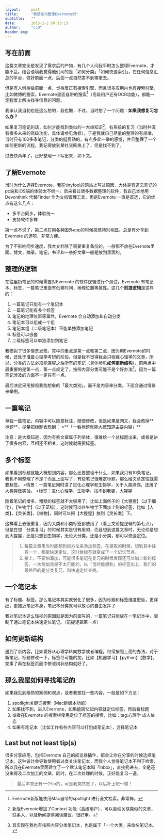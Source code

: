 ```yaml
---
layout:     post
title:      "我是如何整理Evernote的"
subtitle:   ""
date:       2015-2-2 00:13:13
author:     "ccQ"
header-img: 
---
```


<h2 class="section-heading">写在前面</h2>

这篇文章完全是发现了需求后的产物，有几个人问我平时怎么整理Evernote，才能不乱。结合语境我觉得他们问的是「如何分类」「如何快速索引」，在任何信息汇总的平台，做好前面一点，后面一点自然差不到哪里去。

但是有人懒得做前面一点，觉得反正有搜索引擎，而且很多应用内也有搜索引擎，比如微博的搜索，Evernote里面自带的搜索[^1]（高级用户还有OCR功能），都能一定程度上解决找寻信息的问题。

[^1]: Evernote新版能使用Mac自带的spotlight 进行全文检索，非常棒。

我承认我当初也是这么想的，我也懒，不过，当时想了一个问题：**如果我想复习怎么办？**

如果复习笔记的话，如何才能找到类似的一大串知识[^2]，有系统的复习（当时并没有很多未来的高级功能，具体请参见角标），于是我就自己尽量的整理的有规律，当时只有100多条笔记，分类的挺费劲的，有点多此一举的感觉，并且整理了一个如何更新的流程，我记得放到某社交网络上了，但是找不到了。

[^2]: 新版Evernote增加了Context 功能（高级用户），可以自动关联类似的文章，联系人，以及新闻提供阅读建议，很好用。

过去快两年了，正好整理一下写出来，如下文。

<h2 class="section-heading">了解Evernote</h2>
当时为什么选择Evernote，我在tinyfool的网站上写过原因，大体是有道云笔记的pc端和iOS端的体验太不统一。后来看过很多数据整理的软件，我自己本地用Devonthink 代替Finder 作为文档管理工具，但是Evernote 一直是首选，它的优点有这么几点：

- 多平台同步，体验统一
- 支持软件多样

第一点不说了，第二点在用各种国外app的时候感觉特别明显，总是有分享到Evernote 的选项，非常方便。

为了不影响同步速度，我大文档除了需要重复备份的，一般都不放在Evernote里面。博文，摘录，笔记，书评和一些好文章一般是放到里面的。

<h2 class="section-heading">整理的逻辑</h2>

在往里扔笔记的时候需要对Evernote 的软件逻辑进行个测试，Evernote 有笔记本、标签，一篇笔记里面有创建时间，地理位置等属性。这几个**前提逻辑**是这样的：

1. 一篇笔记只能有一个笔记本
2. 一篇笔记能有多个标签
3. 笔记的地理位置等属性，Evernote 会自动添加和自动分类
4. 笔记本可以组成一个组
5. 笔记本组（二级笔记本）不能单独添加笔记
6. 标签可以嵌套
7. 二级标签可以单独添加到笔记

我模拟了很多情景发现，其中的重点是第一点和第二点，因为用Evernote的时候，还处于准备心理学考研的阶段，但是我不觉得我会只收藏心理学的文章，所以，分类的方法必须能兼容之后所有的笔记（具体参见**如何更新结构**），前两点中最重要的是第一点，第一点规定了，按照内容分类可能不是个好办法[^3]，因为一篇笔记涉及的方面不一定只有一点。

最后决定采用按照我能想象的「最大类别」，而不是内容来分类。下面会通过情景来举例。

[^3]: 其实现在我也有按照内容分类笔记本，也是属于「一个大类」来命名笔记本。

<h2 class="section-heading">一篇笔记</h2>
单独一篇笔记，内容中可以随意标注，随便修改，但是如果是网文，我会改掉**标题**，尽量把标题表现到：
>**「一看标题就能大概知道主要内容」**

注意：是大概知道，因为有些文章属于列举体，很难给一个总标题出来，或者是讲了很多内容，互相还不相关，这时候就需要标签。

<h2 class="section-heading">多个标签</h2>
如果看到标题就能大概想到内容，那么还要整理干什么，如果我只有10条笔记，我也不用整理了不是？而且上面写了，有些笔记很难定标题，那么给文章定性就需要标签。
>情景：一篇笔记同时讲了进化心理学和生物学，关于人类择偶，还用了大猩猩做实验。
>标签：进化心理学，生物学，找不到老婆，大猩猩

随着笔记的增多，粗糙的标签就不太够用了，比如上面例子的【大猩猩】（过于细化），【生物学】（过于笼统），这时候可以往生物学下面加上别的标签，比如【人类】、【灵长类】、【植物】，同时可以把【大猩猩】放到【灵长类】下。

这样看上去很重复，因为大类和小类标签都使用了（看上文前提逻辑的第七点），但是在想「分类复习」的时候其实是很有用的，而且想到这篇文章时，无论你是想到大猩猩，还是只想到生物学，无论大分类，还是小分类，都可以快速定位。

>1. 每篇文章用当时能想到的方法来添加标签，在提取的时候，想到其中任意一个，都能快速定位，这时候标签就变成了一个记忆节点。
>2. 接上，不要怕漏加，可能很多笔记在复习的时候发现还可以加上新的标签，一次性加完是不太可能的，以「当时能想到」的标签加上，我们的最终目的是分类复习，和快速定位查找。

<h2 class="section-heading">一个笔记本</h2>
有了标题、标签，那么笔记本其实就弱化了很多，因为标题和标签维度更低，更详细，更接近笔记本身，笔记本分类就可以放心的自由发挥了

我对笔记本这么轻视的原因就是因为前面写的，一篇笔记只能放在一笔记本中，限制了通过笔记本快速定位笔记。（前提逻辑第一点）

<h2 class="section-heading">如何更新结构</h2>
遇到了新内容，比如爱好从心理学转向数学或者编程，继续按照上面的办法，对于新笔记，标题修改一下，标签尽可能的加，比如【机器学习】【python】【数学】，完事了再在标签页面中修改树状结构就好了。

<h2 class="section-heading">那么我是如何寻找笔记的</h2>
如果我见到眼熟的案例和观点，或者我想找一些内容，一般是如下方法：

1. spotlight关键词搜索（Mac新版本功能）
2. 如果找不到，进入Evernote，如果能回忆起内容就定位标签，然后看标题
3. 或者在Evernote 的搜索栏使用定位了标签的搜索，比如：tag:心理学 成人依恋
4. 如果有笔记本（比如工作有些内容可以打包成笔记本），选择笔记本

<h2 class="section-heading">Last but not least tip(s)</h2>
很多分享应用，包括Evernote 自己的阅览器插件，都会让你在分享的时候选择笔记本，这种设计会导致使用者过度关注笔记本，而我个人觉得笔记本不利于检索，所以我在Evernote里面建立了一个默认笔记本叫「Inbox」，直接扔进去，全是还没来得及二次加工的文章。同时，在二次处理的时候，正好能复习一遍。

>最后本来还有一个tip的，可是我突然忘了，以后补上吧～嗷！

